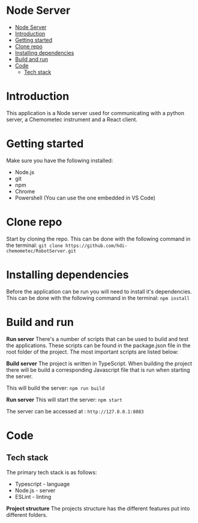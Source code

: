 # Node Server

<!-- TOC -->

- [Node Server](#node-server)
- [Introduction](#introduction)
- [Getting started](#getting-started)
- [Clone repo](#clone-repo)
- [Installing dependencies](#installing-dependencies)
- [Build and run](#build-and-run)
- [Code](#code)
    - [Tech stack](#tech-stack)

<!-- /TOC -->
<!-- /TOC -->
<!-- /TOC -->
<!-- /TOC -->

# Introduction
This application is a Node server used for communicating with a python server, a Chemometec instrument and a React client. 

# Getting started

Make sure you have the following installed:

- Node.js
- git
- npm
- Chrome
- Powershell (You can use the one embedded in VS Code)

# Clone repo
Start by cloning the repo. This can be done with the following command in the terminal:
`git clone https://github.com/hdi-chemometec/RobotServer.git`

# Installing dependencies
Before the application can be run you will need to install it's dependencies. This can be done with the following command in the terminal:
`npm install`

# Build and run

**Run server**
There's a number of scripts that can be used to build and test the applications. These scripts can be found in the package.json file in the root folder of the project. The most important scripts are listed below:

**Build server**
The project is written in TypeScript. When building the project there will be build a corresponding Javascript file that is run when starting the server.

This will build the server:
`npm run build`

**Run server**
This will start the server:
`npm start`

The server can be accessed at : `http://127.0.0.1:8083` 

# Code

## Tech stack

The primary tech stack is as follows:

- Typescript - language
- Node.js - server
- ESLint - linting

**Project structure**
The projects structure has the different features put into different folders.